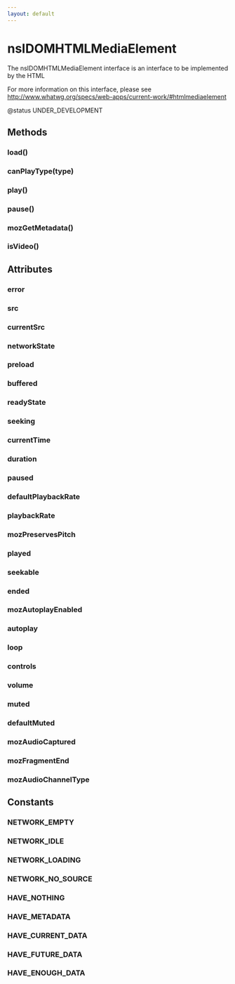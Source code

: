 ```yaml
---
layout: default
---
```


# nsIDOMHTMLMediaElement #
  
The nsIDOMHTMLMediaElement interface is an interface to be implemented by the HTML  
<audio> and <video> elements.  
  
For more information on this interface, please see  
http://www.whatwg.org/specs/web-apps/current-work/#htmlmediaelement  
  
@status UNDER_DEVELOPMENT  
  

## Methods ##

### load() ###

### canPlayType(type) ###

### play() ###

### pause() ###

### mozGetMetadata() ###

### isVideo() ###

## Attributes ##

### error ###

### src ###

### currentSrc ###

### networkState ###

### preload ###

### buffered ###

### readyState ###

### seeking ###

### currentTime ###

### duration ###

### paused ###

### defaultPlaybackRate ###

### playbackRate ###

### mozPreservesPitch ###

### played ###

### seekable ###

### ended ###

### mozAutoplayEnabled ###

### autoplay ###

### loop ###

### controls ###

### volume ###

### muted ###

### defaultMuted ###

### mozAudioCaptured ###

### mozFragmentEnd ###

### mozAudioChannelType ###

## Constants ##

### NETWORK_EMPTY ###

### NETWORK_IDLE ###

### NETWORK_LOADING ###

### NETWORK_NO_SOURCE ###

### HAVE_NOTHING ###

### HAVE_METADATA ###

### HAVE_CURRENT_DATA ###

### HAVE_FUTURE_DATA ###

### HAVE_ENOUGH_DATA ###
